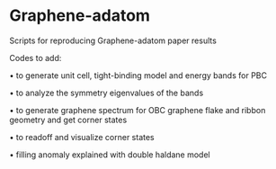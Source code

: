 # Graphene-adatom
Scripts for reproducing Graphene-adatom paper results

Codes to add:

• to generate unit cell, tight-binding model and energy bands for PBC

• to analyze the symmetry eigenvalues of the bands

• to generate graphene spectrum for OBC graphene flake and ribbon geometry and get corner states

• to readoff and visualize corner states 

• filling anomaly explained with double haldane model
